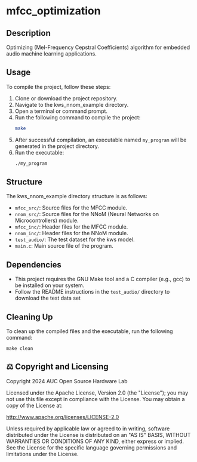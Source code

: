# mfcc_optimization

## Description
Optimizing (Mel-Frequency Cepstral Coefficients) algorithm for embedded audio machine learning applications.

## Usage
To compile the project, follow these steps:

1. Clone or download the project repository.
2. Navigate to the kws_nnom_example directory.
3. Open a terminal or command prompt.
4. Run the following command to compile the project:
    ```bash
    make
    ```
5. After successful compilation, an executable named `my_program` will be generated in the project directory.
6. Run the executable:
    ```bash
    ./my_program
    ```

## Structure
The kws_nnom_example directory structure is as follows:

- `mfcc_src/`: Source files for the MFCC module.
- `nnom_src/`: Source files for the NNoM (Neural Networks on Microcontrollers) module.
- `mfcc_inc/`: Header files for the MFCC module.
- `nnom_inc/`: Header files for the NNoM module.
- `test_audio/`: The test dataset for the kws model.
- `main.c`: Main source file of the program.

## Dependencies
* This project requires the GNU Make tool and a C compiler (e.g., gcc) to be installed on your system.
* Follow the README instructions in the `test_audio/` directory to download the test data set

## Cleaning Up
To clean up the compiled files and the executable, run the following command:

    make clean


<!--# Authors

* [Mohamed Shalan](https://github.com/shalan)
* [Youssef Kandil](https://github.com/kanndil)
<br>
<br>-->

## ⚖️ Copyright and Licensing

Copyright 2024 AUC Open Source Hardware Lab

Licensed under the Apache License, Version 2.0 (the "License"); 
you may not use this file except in compliance with the License. 
You may obtain a copy of the License at:

http://www.apache.org/licenses/LICENSE-2.0

Unless required by applicable law or agreed to in writing, software 
distributed under the License is distributed on an "AS IS" BASIS, 
WITHOUT WARRANTIES OR CONDITIONS OF ANY KIND, either express or implied. 
See the License for the specific language governing permissions and 
limitations under the License.